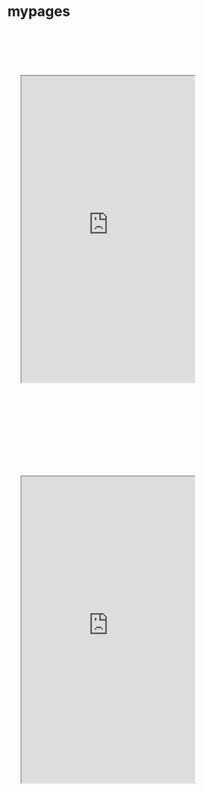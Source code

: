 # mypages
<div >
<div style="background-image: url('/mypages/iphone6.png'); width: 401px; height: 806px; ">
<iframe style=" margin-top: 92px; margin-left: 26px;" src="https://philolo1.github.io/OnsenUI-Places-App/" scrolling="no" class="lazy-hidden" width="349" height="617"></iframe>
</div>
<div style="background-image: url('/mypages/iphone6.png'); width: 401px; height: 806px; ">
<iframe style=" margin-top: 92px; margin-left: 26px;" src="https://philolo1.github.io/OnsenUI-Places-App/" scrolling="no" class="lazy-hidden" width="349" height="617"></iframe>
</div>
</div>
